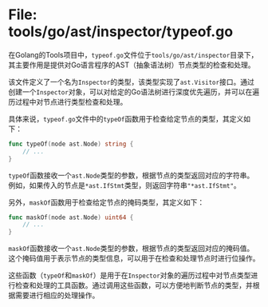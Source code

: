 # File: tools/go/ast/inspector/typeof.go

在Golang的Tools项目中，`typeof.go`文件位于`tools/go/ast/inspector`目录下，其主要作用是提供对Go语言程序的AST（抽象语法树）节点类型的检查和处理。

该文件定义了一个名为`Inspector`的类型，该类型实现了`ast.Visitor`接口。通过创建一个`Inspector`对象，可以对给定的Go语法树进行深度优先遍历，并可以在遍历过程中对节点进行类型检查和处理。

具体来说，`typeof.go`文件中的`typeOf`函数用于检查给定节点的类型，其定义如下：

```go
func typeOf(node ast.Node) string {
    // ...
}
```

`typeOf`函数接收一个`ast.Node`类型的参数，根据节点的类型返回对应的字符串。例如，如果传入的节点是`*ast.IfStmt`类型，则返回字符串`"*ast.IfStmt"`。

另外，`maskOf`函数用于检查给定节点的掩码类型，其定义如下：

```go
func maskOf(node ast.Node) uint64 {
    // ...
}
```

`maskOf`函数接收一个`ast.Node`类型的参数，根据节点的类型返回对应的掩码值。这个掩码值用于表示节点的类型信息，可以用于在检查和处理节点时进行位操作。

这些函数（`typeOf`和`maskOf`）是用于在`Inspector`对象的遍历过程中对节点类型进行检查和处理的工具函数。通过调用这些函数，可以方便地判断节点的类型，并根据需要进行相应的处理操作。

